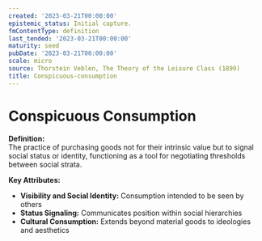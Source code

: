 ```yaml
---
created: '2023-03-21T00:00:00'
epistemic_status: Initial capture.
fmContentType: definition
last_tended: '2023-03-21T00:00:00'
maturity: seed
pubDate: '2023-03-21T00:00:00'
scale: micro
source: Thorstein Veblen, The Theory of the Leisure Class (1899)
title: Conspicuous-consumption
---
```


# Conspicuous Consumption

**Definition:**  
The practice of purchasing goods not for their intrinsic value but to signal social status or identity, functioning as a tool for negotiating thresholds between social strata.

**Key Attributes:**  
- **Visibility and Social Identity:** Consumption intended to be seen by others  
- **Status Signaling:** Communicates position within social hierarchies  
- **Cultural Consumption:** Extends beyond material goods to ideologies and aesthetics
